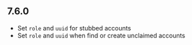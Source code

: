 

7.6.0
-----

* Set `role` and `uuid` for stubbed accounts
* Set `role` and `uuid` when find or create unclaimed accounts

